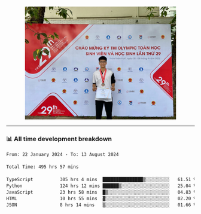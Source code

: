 <p align="center"><img src="asset/header.jpg" width="80%"/></p>

---
<!-- 
<details>
  <summary>📃 My Resume</summary>

### Education

- 📖 **Information Technology**\
📆 10/2021 - present\
📍 **Thang Long University** - Hoang Mai, Hanoi, Vietnam -->

<!-- ### Experience
- 👨‍💻 **Full Stack Web Intern**\
📆 09/2022 - 12/2023\
📍 **TECH 5S** -  Luu Huu Phuong, Phuong My Dinh I, Nam Tu Liem, Hanoi.


- 👨‍💻 **Full Stack Web Fresher**\
📆 1/2022 - 05/2023\
📍 **TECH 5S** -  Luu Huu Phuong, Phuong My Dinh I, Nam Tu Liem, Hanoi.

- 👨‍💻 **Frontend Web Fresher**\
📆 11/2023 - present\
📍 **White Neuron** -  Mau Luong, Ha Dong, Hanoi, Vietnam
</details> -->

### 📊 All time development breakdown

<!--START_SECTION:waka-->

```txt
From: 22 January 2024 - To: 13 August 2024

Total Time: 495 hrs 57 mins

TypeScript          305 hrs 4 mins  ███████████████▒░░░░░░░░░   61.51 %
Python              124 hrs 12 mins ██████▒░░░░░░░░░░░░░░░░░░   25.04 %
JavaScript          23 hrs 58 mins  █▒░░░░░░░░░░░░░░░░░░░░░░░   04.83 %
HTML                10 hrs 55 mins  ▓░░░░░░░░░░░░░░░░░░░░░░░░   02.20 %
JSON                8 hrs 14 mins   ▒░░░░░░░░░░░░░░░░░░░░░░░░   01.66 %
```

<!--END_SECTION:waka-->
